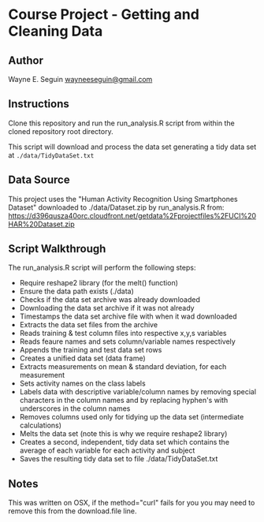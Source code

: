 # Course Project - Getting and Cleaning Data

## Author

Wayne E. Seguin <wayneeseguin@gmail.com>

## Instructions

Clone this repository and run the run\_analysis.R script from within the cloned repository root directory.

This script will download and process the data set generating a tidy data set at `./data/TidyDataSet.txt`

## Data Source

This project uses the "Human Activity Recognition Using Smartphones Dataset" 
downloaded to ./data/Dataset.zip by run\_analysis.R from:
https://d396qusza40orc.cloudfront.net/getdata%2Fprojectfiles%2FUCI%20HAR%20Dataset.zip

## Script Walkthrough

The run\_analysis.R script will perform the following steps:

* Require reshape2 library (for the melt() function)
* Ensure the data path exists (./data)
* Checks if the data set archive was already downloaded
* Downloading the data set archive if it was not already
* Timestamps the data set archive file with when it wad downloaded
* Extracts the data set files from the archive
* Reads training & test column files into respective x,y,s variables
* Reads feaure names and sets column/variable names respectively
* Appends the training and test data set rows
* Creates a unified data set (data frame)
* Extracts measurements on mean & standard deviation, for each measurement
* Sets activity names on the class labels
* Labels data with descriptive variable/column names by removing special characters in the column names and by replacing hyphen's with underscores in the column names
* Removes columns used only for tidying up the data set (intermediate calculations)
* Melts the data set (note this is why we require reshape2 library)
* Creates a second, independent, tidy data set which contains the average of each variable for each activity and subject
* Saves the resulting tidy data set to file ./data/TidyDataSet.txt

## Notes

This was written on OSX, if the method="curl" fails for you you may need to remove this from the download.file line.
